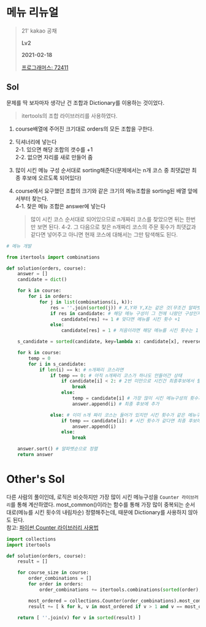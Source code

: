 # 메뉴 리뉴얼
> 21' kakao 공채
>
> **Lv2**
>
> **2021-02-18**
>
> [프로그래머스: 72411](https://programmers.co.kr/learn/courses/30/lessons/72411)


## Sol


문제를 딱 보자마자 생각난 건 조합과 Dictionary를 이용하는 것이었다.
> itertools의 조합 라이브러리를 사용하였다.


1. course배열에 주어진 크기대로 orders의 모든 조합을 구한다.
  
2. 딕셔너리에 넣는다  
    2-1. 있으면 해당 조합의 갯수를 +1  
    2-2. 없으면 자리를 새로 만들어 줌  

3. 많이 시킨 메뉴 구성 순서대로 sorting해준다(문제에서는 n개 코스 중 최댓값만 최종 후보에 오르도록 되어있다)    

4. course에서 요구했던 조합의 크기와 같은 크기의 메뉴조합을 sorting된 배열 앞에서부터 찾는다.  
    4-1. 찾은 메뉴 조합은 answer에 넣는다
    > 많이 시킨 코스 순서대로 되어있으므로 n개짜리 코스를 찾았으면 뒤는 한번만 보면 된다.
    4-2. 그 다음으로 찾은 n개짜리 코스의 주문 횟수가 최댓값과 같다면 넣어주고 아니면 현재 코스에 대해서는 그만 탐색해도 된다.     


```python
# 메뉴 개발

from itertools import combinations

def solution(orders, course):
    answer = []
    candidate = dict()

    for k in course:
        for i in orders:
            for j in list(combinations(i, k)):
                res = ''.join(sorted(j)) # X,Y와 Y,X는 같은 것(무조건 알파벳순으로 정렬)
                if res in candidate: # 해당 메뉴 구성이 그 전에 나왔던 구성인지
                    candidate[res] += 1 # 맞다면 메뉴를 시킨 횟수 +1
                else:
                    candidate[res] = 1 # 처음이라면 해당 메뉴를 시킨 횟수는 1

    s_candidate = sorted(candidate, key=lambda x: candidate[x], reverse=True) # 메뉴를 시킨 횟수를 기준으로 정렬

    for k in course:
        temp = 0
        for i in s_candidate:
            if len(i) == k: # n개짜리 코스라면
                if temp == 0: # 아직 n개짜리 코스가 하나도 안들어간 상태
                    if candidate[i] < 2: # 2번 미만으로 시킨건 최종후보에서 탈락
                        break
                    else:
                        temp = candidate[i] # 가장 많이 시킨 메뉴구성의 횟수가 들어감(시킨 횟수로 정렬했기 때문)
                        answer.append(i) # 최종 후보에 추가

                else: # 이미 n개 짜리 코스는 들어가 있지만 시킨 횟수가 같은 메뉴구성이 더 있는지 살피기 위함
                    if temp == candidate[i]: # 시킨 횟수가 같다면 최종 후보에 추가
                        answer.append(i)
                    else:
                        break

    answer.sort() # 알파벳순으로 정렬
    return answer
```

# Other's Sol


다른 사람의 풀이인데, 로직은 비슷하지만 가장 많이 시킨 메뉴구성을 `Counter 라이브러리`를 통해 계산하였다.
most_common()이라는 함수를 통해 가장 많이 중복되는 순서대로(메뉴를 시킨 횟수의 내림차순) 정렬해주는데, 때문에 Dictionary를 사용하지 않아도 된다.  
참고: [파이썬 Counter 라이브러리 사용법](https://www.daleseo.com/python-collections-counter/)  
```python
import collections
import itertools

def solution(orders, course):
    result = []

    for course_size in course:
        order_combinations = []
        for order in orders:
            order_combinations += itertools.combinations(sorted(order), course_size)

        most_ordered = collections.Counter(order_combinations).most_common()
        result += [ k for k, v in most_ordered if v > 1 and v == most_ordered[0][1] ]

    return [ ''.join(v) for v in sorted(result) ]

```